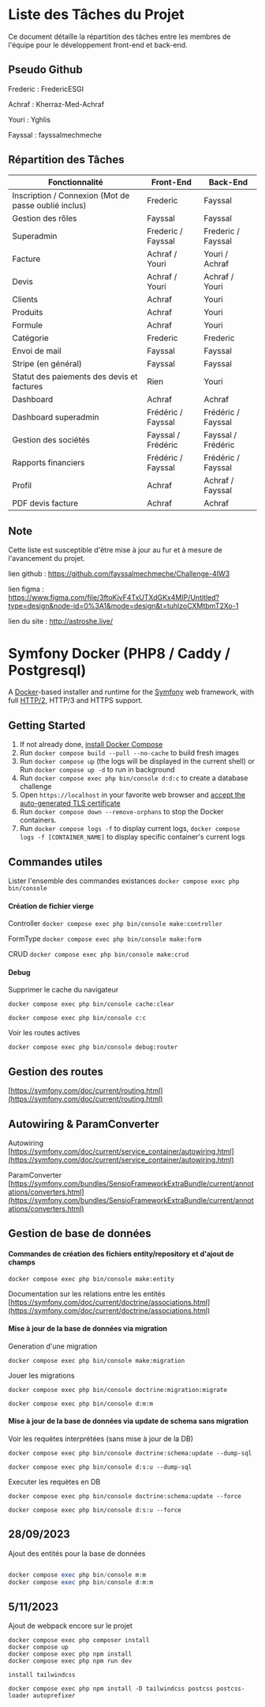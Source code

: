 # Liste des Tâches du Projet

Ce document détaille la répartition des tâches entre les membres de l'équipe pour le développement front-end et back-end.

## Pseudo Github

Frederic : FredericESGI

Achraf : Kherraz-Med-Achraf

Youri : Yghlis

Fayssal : fayssalmechmeche

## Répartition des Tâches

| Fonctionnalité                                       | Front-End            | Back-End             |
| ----------------------------------------------------- | -------------------- | -------------------- |
| Inscription / Connexion (Mot de passe oublié inclus) | Frederic             | Fayssal              |
| Gestion des rôles                                    | Fayssal              | Fayssal              |
| Superadmin                                            | Frederic / Fayssal   | Frederic / Fayssal   |
| Facture                                               | Achraf / Youri       | Youri / Achraf       |
| Devis                                                 | Achraf / Youri       | Achraf / Youri       |
| Clients                                               | Achraf               | Youri                |
| Produits                                              | Achraf               | Youri                |
| Formule                                               | Achraf               | Youri                |
| Catégorie                                            | Frederic             | Frederic             |
| Envoi de mail                                         | Fayssal              | Fayssal              |
| Stripe (en général)                                 | Fayssal              | Fayssal              |
| Statut des paiements des devis et factures            | Rien                 | Youri                |
| Dashboard                                             | Achraf               | Achraf               |
| Dashboard superadmin                                  | Frédéric / Fayssal | Frédéric / Fayssal |
| Gestion des sociétés                                | Fayssal / Frédéric | Fayssal / Frédéric |
| Rapports financiers                                   | Frédéric / Fayssal | Frédéric / Fayssal |
| Profil                                                | Achraf               | Achraf / Fayssal     |
| PDF devis facture                                     | Achraf               | Achraf               |

## Note

Cette liste est susceptible d'être mise à jour au fur et à mesure de l'avancement du projet.

lien github : https://github.com/fayssalmechmeche/Challenge-4IW3

lien figma : https://www.figma.com/file/3ftoKivF4TxUTXdGKx4MIP/Untitled?type=design&node-id=0%3A1&mode=design&t=tuhlzoCXMtbmT2Xo-1

lien du site : http://astroshe.live/

# Symfony Docker (PHP8 / Caddy / Postgresql)

A [Docker](https://www.docker.com/)-based installer and runtime for the [Symfony](https://symfony.com) web framework, with full [HTTP/2](https://symfony.com/doc/current/weblink.html), HTTP/3 and HTTPS support.

## Getting Started

1. If not already done, [install Docker Compose](https://docs.docker.com/compose/install/)
2. Run `docker compose build --pull --no-cache` to build fresh images
3. Run `docker compose up` (the logs will be displayed in the current shell) or Run `docker compose up -d` to run in background
4. Run `docker compose exec php bin/console d:d:c` to create a database challenge
5. Open `https://localhost` in your favorite web browser and [accept the auto-generated TLS certificate](https://stackoverflow.com/a/15076602/1352334)
6. Run `docker compose down --remove-orphans` to stop the Docker containers.
7. Run `docker compose logs -f` to display current logs, `docker compose logs -f [CONTAINER_NAME]` to display specific container's current logs

## Commandes utiles

Lister l'ensemble des commandes existances `docker compose exec php bin/console`

#### Création de fichier vierge

Controller `docker compose exec php bin/console make:controller`

FormType `docker compose exec php bin/console make:form`

CRUD `docker compose exec php bin/console make:crud`

#### Debug

Supprimer le cache du navigateur

`docker compose exec php bin/console cache:clear`

`docker compose exec php bin/console c:c`

Voir les routes actives

`docker compose exec php bin/console debug:router`

## Gestion des routes

[https://symfony.com/doc/current/routing.html](https://symfony.com/doc/current/routing.html)

## Autowiring & ParamConverter

Autowiring [https://symfony.com/doc/current/service_container/autowiring.html](https://symfony.com/doc/current/service_container/autowiring.html)

ParamConverter [https://symfony.com/bundles/SensioFrameworkExtraBundle/current/annotations/converters.html](https://symfony.com/bundles/SensioFrameworkExtraBundle/current/annotations/converters.html)

## Gestion de base de données

#### Commandes de création des fichiers entity/repository et d'ajout de champs

`docker compose exec php bin/console make:entity`

Documentation sur les relations entre les entités [https://symfony.com/doc/current/doctrine/associations.html](https://symfony.com/doc/current/doctrine/associations.html)

#### Mise à jour de la base de données via migration

Generation d'une migration

`docker compose exec php bin/console make:migration`

Jouer les migrations

`docker compose exec php bin/console doctrine:migration:migrate`

`docker compose exec php bin/console d:m:m`

#### Mise à jour de la base de données via update de schema sans migration

Voir les requètes interprétées (sans mise à jour de la DB)

`docker compose exec php bin/console doctrine:schema:update --dump-sql`

`docker compose exec php bin/console d:s:u --dump-sql`

Executer les requètes en DB

`docker compose exec php bin/console doctrine:schema:update --force`

`docker compose exec php bin/console d:s:u --force`

## 28/09/2023

Ajout des entités pour la base de données

```php

docker compose exec php bin/console m:m
docker compose exec php bin/console d:m:m

```

## 5/11/2023

Ajout de webpack encore sur le projet

```
docker compose exec php composer install
docker compose up
docker compose exec php npm install
docker compose exec php npm run dev

install tailwindcss

docker compose exec php npm install -D tailwindcss postcss postcss-loader autoprefixer

```
